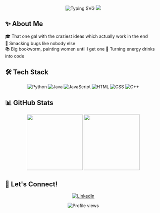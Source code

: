 <div align="center">
  <img src="https://readme-typing-svg.herokuapp.com?font=Imperial+Script&size=30&pause=1000&color=781e44&center=true&vCenter=true&width=460&lines=I'm+Val+,+your+favorite+nerdy+gal" alt="Typing SVG" />
  <img src="https://media1.tenor.com/m/Bgi_54meeiMAAAAC/anime-typing.gif"/>
</div>

## ✨ About Me 

🎓 That one gal with the craziest ideas which actually work in the end  
🐜 Smacking bugs like nobody else  
📚 Big bookworm, painting women until I get one
🥤 Turning energy drinks into code  

## 🛠️ Tech Stack

<div align="center">
  
  ![Python](https://img.shields.io/badge/-Python-781e44?style=for-the-badge&logo=python)
  ![Java](https://img.shields.io/badge/-Java-781e44?style=for-the-badge&logo=java)
  ![JavaScript](https://img.shields.io/badge/-JavaScript-781e44?style=for-the-badge&logo=javascript)
  ![HTML](https://img.shields.io/badge/-HTML5-781e44?style=for-the-badge&logo=html5)
  ![CSS](https://img.shields.io/badge/-CSS3-781e44?style=for-the-badge&logo=css3)
  ![C++](https://img.shields.io/badge/-C++-781e44?style=for-the-badge&logo=c++)
  
</div>

## 📊 GitHub Stats

<div align="center">
  <img height="180em" src="https://github-readme-stats.vercel.app/api?username=its-cutie-valerie&show_icons=true&theme=dracula&include_all_commits=true&count_private=true"/>
  <img height="180em" src="https://github-readme-stats.vercel.app/api/top-langs/?username=its-cutie-valerie&layout=compact&langs_count=7&theme=dracula"/>
</div>

## 🌸 Let's Connect!

<div align="center">
  
[![LinkedIn](https://img.shields.io/badge/-LinkedIn-781e44?style=for-the-badge&logo=linkedin)](https://linkedin.com/in/valérie-nováková-a68960317)

  
</div>

<div align="center">
  <img src="https://komarev.com/ghpvc/?username=its-cutie-valerie&color=781e44&style=flat-square&label=Profile+Views" alt="Profile views"/>
</div>